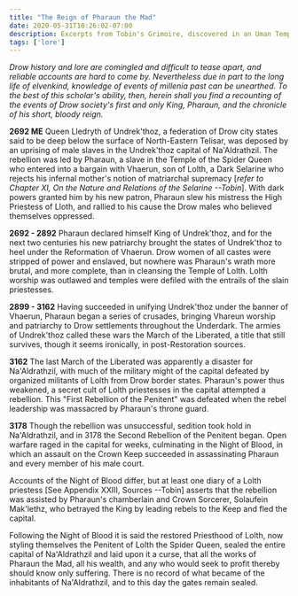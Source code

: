 ```yaml
---
title: "The Reign of Pharaun the Mad"
date: 2020-05-31T10:26:02-07:00
description: Excerpts from Tobin's Grimoire, discovered in an Uman Temple of Syf.
tags: ['lore']
---
```


*Drow history and lore are comingled and difficult to tease apart, and reliable accounts are hard to
come by. Nevertheless due in part to the long life of elvenkind, knowledge of events of millenia
past can be unearthed. To the best of this scholar's ability, then, herein shall you find a
recounting of the events of Drow society's first and only King, Pharaun, and the chronicle of his
short, bloody reign.*

**2692 ME** Queen Lledryth of Undrek'thoz, a federation of Drow city states said to be deep below
the surface of North-Eastern Telisar, was deposed by an uprising of male slaves in the Undrek'thoz
capital of Na'Aldrathzil. The rebellion was led by Pharaun, a slave in the Temple of the Spider
Queen who entered into a bargain with Vhaerun, son of Lolth, a Dark Selarine who rejects his
infernal mother's notion of matriarchal supremacy [*refer to Chapter XI, On the Nature and Relations
of the Selarine --Tobin*]. With dark powers granted him by his new patron, Pharaun slew his mistress
the High Priestess of Lloth, and rallied to his cause the Drow males who believed themselves
oppressed.

**2692 - 2892** Pharaun declared himself King of Undrek'thoz, and for the next two centuries his new
patriarchy brought the states of Undrek'thoz to heel under the Reformation of Vhaerun. Drow women of
all castes were stripped of power and enslaved, but nowhere was Pharaun's wrath more brutal, and
more complete, than in cleansing the Temple of Lolth. Lolth worship was outlawed and temples were
defiled with the entrails of the slain priestesses.

**2899 - 3162** Having succeeded in unifying Undrek'thoz under the banner of Vhaerun, Pharaun began
a series of crusades, bringing Vhareun worship and patriarchy to Drow settlements throughout the
Underdark. The armies of Undrek'thoz called these wars the March of the Liberated, a title that
still survives, though it seems ironically, in post-Restoration sources.

**3162** The last March of the Liberated was apparently a disaster for Na'Aldrathzil, with much of the
military might of the capital defeated by organized militants of Lolth from Drow border states.
Pharaun's power thus weakened, a secret cult of Lolth priestesses in the capital attempted a
rebellion. This "First Rebellion of the Penitent" was defeated when the rebel leadership was
massacred by Pharaun's throne guard.

**3178** Though the rebellion was unsuccessful, sedition took hold in Na'Aldrathzil, and in 3178 the
Second Rebellion of the Penitent began. Open warfare raged in the capital for weeks, culminating in 
the Night of Blood, in which an assault on the Crown Keep succeeded in assassinating Pharaun and
every member of his male court.

Accounts of the Night of Blood differ, but at least one diary of a Lolth priestess [See Appendix
XXIII, Sources --Tobin] asserts that the rebellion was assisted by Pharaun's chamberlain and Crown
Sorcerer, Solaufein Mak'lethz, who betrayed the King by leading rebels to the Keep and fled the
capital.

Following the Night of Blood it is said the restored Priesthood of Lolth, now styling themselves the
Penitent of Lolth the Spider Queen, sealed the entire capital of Na'Aldrathzil and laid upon it a
curse, that all the works of Pharaun the Mad, all his wealth, and any who would seek to profit
thereby should know only suffering. There is no record of what became of the inhabitants of
Na'Aldrathzil, and to this day the gates remain sealed.
